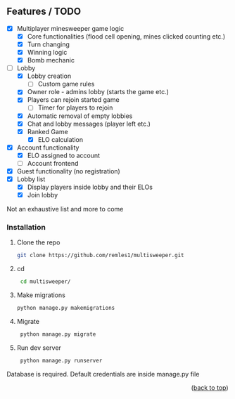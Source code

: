 
<!-- ROADMAP -->
## Features / TODO

- [x] Multiplayer minesweeper game logic
	- [x] Core functionalities (flood cell opening, mines clicked counting etc.)
 	- [x] Turn changing
  	- [x] Winning logic
  	- [x] Bomb mechanic
- [ ] Lobby
	- [x] Lobby creation
	 	- [ ] Custom game rules
	- [x] Owner role - admins lobby (starts the game etc.)
	- [x] Players can rejoin started game 
		- [ ] Timer for players to rejoin
	- [x] Automatic removal of empty lobbies
	- [x] Chat and lobby messages (player left etc.)
	- [x] Ranked Game
		- [x] ELO calculation
- [x] Account functionality
	- [x] ELO assigned to account
	- [ ] Account frontend
- [x] Guest functionality (no registration)
- [x] Lobby list
	- [x] Display players inside lobby and their ELOs
	- [x] Join lobby

 Not an exhaustive list and more to come


### Installation
1. Clone the repo
   ```sh
   git clone https://github.com/remles1/multisweeper.git
   ```
2. cd
   ```sh
	cd multisweeper/
   ```
4. Make migrations
   ```sh
   python manage.py makemigrations
   ```
5. Migrate
   ```sh
	python manage.py migrate
   ```
6. Run dev server
   ```sh
	python manage.py runserver
   ```
Database is required.
Default credentials are inside manage.py file

<p align="right">(<a href="#readme-top">back to top</a>)</p>
